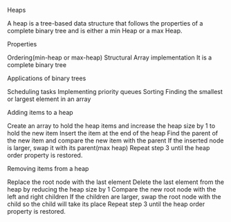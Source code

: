 Heaps

A heap is a tree-based data structure that follows the properties of a complete binary tree and is either a min Heap or a max Heap.

Properties

Ordering(min-heap or max-heap)
Structural
Array implementation
It is a complete binary tree

Applications of binary trees

Scheduling tasks
Implementing priority queues
Sorting
Finding the smallest or largest element in an array

Adding items to a heap

Create an array to hold the heap items and increase the heap size by 1 to hold the new item
Insert the item at the end of the heap
Find the parent of the new item and compare the new item with the parent
If the inserted node is larger, swap it with its parent(max heap)
Repeat step  3 until the heap order property is restored.

Removing items from a heap

Replace the root node with the last element
Delete the last element from the heap by reducing the heap size by 1
Compare the new root node with the left and right children
If the children are larger, swap the root node with the child  so the child will take its place
Repeat step 3 until the heap order property is restored.



